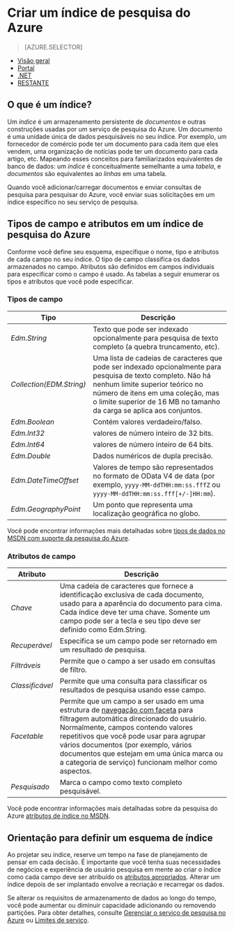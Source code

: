<properties
    pageTitle="Criar um índice de pesquisa do Azure | Microsoft Azure | Serviço de pesquisa de nuvem hospedado"
    description="O que é um índice na pesquisa do Azure e como ele é usado?"
    services="search"
    manager="jhubbard"
    documentationCenter=""
    authors="ashmaka"
/>

<tags
    ms.service="search"
    ms.devlang="na"
    ms.workload="search"
    ms.topic="get-started-article"
    ms.tgt_pltfrm="na"
    ms.date="08/29/2016"
    ms.author="ashmaka"/>

# <a name="create-an-azure-search-index"></a>Criar um índice de pesquisa do Azure
> [AZURE.SELECTOR]
- [Visão geral](search-what-is-an-index.md)
- [Portal](search-create-index-portal.md)
- [.NET](search-create-index-dotnet.md)
- [RESTANTE](search-create-index-rest-api.md)

## <a name="what-is-an-index"></a>O que é um índice?

Um *índice* é um armazenamento persistente de *documentos* e outras construções usadas por um serviço de pesquisa do Azure. Um documento é uma unidade única de dados pesquisáveis no seu índice. Por exemplo, um fornecedor de comércio pode ter um documento para cada item que eles vendem, uma organização de notícias pode ter um documento para cada artigo, etc. Mapeando esses conceitos para familiarizados equivalentes de banco de dados: um *índice* é conceitualmente semelhante a uma *tabela*, e *documentos* são equivalentes ao *linhas* em uma tabela.

Quando você adicionar/carregar documentos e enviar consultas de pesquisa para pesquisar do Azure, você enviar suas solicitações em um índice específico no seu serviço de pesquisa.

## <a name="field-types-and-attributes-in-an-azure-search-index"></a>Tipos de campo e atributos em um índice de pesquisa do Azure

Conforme você define seu esquema, especifique o nome, tipo e atributos de cada campo no seu índice. O tipo de campo classifica os dados armazenados no campo. Atributos são definidos em campos individuais para especificar como o campo é usado. As tabelas a seguir enumerar os tipos e atributos que você pode especificar.


### <a name="field-types"></a>Tipos de campo
|Tipo|Descrição|
|------------|-----------|
|*Edm.String*|Texto que pode ser indexado opcionalmente para pesquisa de texto completo (a quebra truncamento, etc).|
|*Collection(EDM.String)*|Uma lista de cadeias de caracteres que pode ser indexado opcionalmente para pesquisa de texto completo. Não há nenhum limite superior teórico no número de itens em uma coleção, mas o limite superior de 16 MB no tamanho da carga se aplica aos conjuntos.|
|*Edm.Boolean*|Contém valores verdadeiro/falso.|
|*Edm.Int32*|valores de número inteiro de 32 bits.|
|*Edm.Int64*|valores de número inteiro de 64 bits.|
|*Edm.Double*|Dados numéricos de dupla precisão.|
|*Edm.DateTimeOffset*|Valores de tempo são representados no formato de OData V4 de data (por exemplo, `yyyy-MM-ddTHH:mm:ss.fffZ` ou `yyyy-MM-ddTHH:mm:ss.fff[+/-]HH:mm`).|
|*Edm.GeographyPoint*|Um ponto que representa uma localização geográfica no globo.|

Você pode encontrar informações mais detalhadas sobre [tipos de dados no MSDN com suporte da pesquisa do Azure](https://msdn.microsoft.com/library/azure/dn798938.aspx).



### <a name="field-attributes"></a>Atributos de campo
|Atributo|Descrição|
|------------|-----------|
|*Chave*|Uma cadeia de caracteres que fornece a identificação exclusiva de cada documento, usado para a aparência do documento para cima. Cada índice deve ter uma chave. Somente um campo pode ser a tecla e seu tipo deve ser definido como Edm.String.|
|*Recuperável*|Especifica se um campo pode ser retornado em um resultado de pesquisa.|
|*Filtráveis*|Permite que o campo a ser usado em consultas de filtro.|
|*Classificável*|Permite que uma consulta para classificar os resultados de pesquisa usando esse campo.|
|*Facetable*|Permite que um campo a ser usado em uma estrutura de [navegação com faceta](search-faceted-navigation.md) para filtragem automática direcionado do usuário. Normalmente, campos contendo valores repetitivos que você pode usar para agrupar vários documentos (por exemplo, vários documentos que estejam em uma única marca ou a categoria de serviço) funcionam melhor como aspectos.|
|*Pesquisado*|Marca o campo como texto completo pesquisável.|

Você pode encontrar informações mais detalhadas sobre da pesquisa do Azure [atributos de índice no MSDN](https://msdn.microsoft.com/library/azure/dn798941.aspx).



## <a name="guidance-for-defining-an-index-schema"></a>Orientação para definir um esquema de índice

Ao projetar seu índice, reserve um tempo na fase de planejamento de pensar em cada decisão. É importante que você tenha suas necessidades de negócios e experiência de usuário pesquisa em mente ao criar o índice como cada campo deve ser atribuído os [atributos apropriados](https://msdn.microsoft.com/library/azure/dn798941.aspx). Alterar um índice depois de ser implantado envolve a recriação e recarregar os dados.


Se alterar os requisitos de armazenamento de dados ao longo do tempo, você pode aumentar ou diminuir capacidade adicionando ou removendo partições. Para obter detalhes, consulte [Gerenciar o serviço de pesquisa no Azure](search-manage.md) ou [Limites de serviço](search-limits-quotas-capacity.md).
